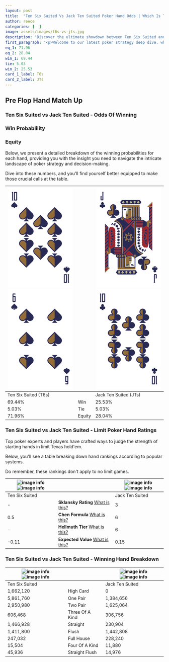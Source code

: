 ```yaml
---
layout: post
title:  "Ten Six Suited Vs Jack Ten Suited Poker Hand Odds | Which Is The Better Hand In Poker? A Complete Guide"
author: reece
categories: [  ]
image: assets/images/t6s-vs-jts.jpg
description: "Discover the ultimate showdown between Ten Six Suited and Jack Ten Suited in poker! Uncover the odds, strategies, and scenarios where one hand triumphs over the other. Get ready to up your poker game with this thrilling analysis."
first_paragraph: "<p>Welcome to our latest poker strategy deep dive, where we're pitting two distinct hands against each other in a high-stakes showdown: Ten Six Suited vs Jack Ten Suited.</p><p>In the dynamic world of poker, every decision counts, and knowing which hand holds the upper hand is key to your success at the table.</p><p>In this article, we'll dissect these two hands, explore the scenarios where one dominates the other, and equip you with the knowledge to make strategic choices that can tip the odds in your favor.</p><p>Get ready to unravel the intriguing dynamics of these poker hands and elevate your game to new heights.</p>"
eq_1: 71.96
eq_2: 28.04
win_1: 69.44
tie: 5.03
win_2: 25.53
card_1_label: T6s
card_2_label: JTs
---
```




[comment]: # (sp0)

## Pre Flop Hand Match Up

<div class="table hand-ratings" markdown="1"> 



### Ten Six Suited vs Jack Ten Suited - Odds Of Winning


  
<div class="row graphs"> 
<div class="col-lg-6">
    <h3>Win Probablility</h3>
    <canvas id="WinChart"></canvas>
</div>
<div class="col-lg-6">
    <h3>Equity</h3>
    <canvas id="EquityChart"></canvas>
</div>
</div>

  Below, we present a detailed breakdown of the winning probabilities for each hand, providing you with the insight you need to navigate the intricate landscape of poker strategy and decision-making. 

Dive into these numbers, and you'll find yourself better equipped to make those crucial calls at the table.


    
| ![image info](assets/images/hand1/t.png) ![image info](assets/images/hand1/6.png) |  | ![image info](assets/images/hand2/j.png) ![image info](assets/images/hand2/t.png) |
| -------- | -------- | -------- |
| Ten Six Suited (T6s) |  | Jack Ten Suited (JTs) |
| 69.44% | Win | 25.53% |
| 5.03% | Tie | 5.03% |
| 71.96% | Equity | 28.04% |




[comment]: # (sp1)



### Ten Six Suited vs Jack Ten Suited - Limit Poker Hand Ratings

Top poker experts and players have crafted ways to judge the strength of starting hands in limit Texas hold'em. 

Below, you'll see a table breaking down hand rankings according to popular systems. 

Do remember, these rankings don't apply to no limit games.


    
| ![image info](https://www.riverpairs.com/assets/images/hand1/t.png) ![image info](https://www.riverpairs.com/assets/images/hand1/6.png) |  | ![image info](https://www.riverpairs.com/assets/images/hand2/j.png) ![image info](https://www.riverpairs.com/assets/images/hand2/t.png) |
| -------- | -------- | -------- |
| Ten Six Suited |  | Jack Ten Suited |
| - | **Sklansky Rating** [What is this?](/sklansky-rating-explained) | 3 |
| 0.5 | **Chen Formula** [What is this?](/chen-formula-explained) | 6 |
| - | **Hellmuth Tier** [What is this?](/Hellmuth-tier-explained) | 6 |
| -0.11 | **Expected Value** [What is this?](/expected-value-explained) | 0.15 |




[comment]: # (sp2)



### Ten Six Suited vs Jack Ten Suited - Winning Hand Breakdown


    
| ![image info](https://www.riverpairs.com/assets/images/hand1/t.png) ![image info](https://www.riverpairs.com/assets/images/hand1/6.png) |  | ![image info](https://www.riverpairs.com/assets/images/hand2/j.png) ![image info](https://www.riverpairs.com/assets/images/hand2/t.png) |
| -------- | -------- | -------- |
| Ten Six Suited |  | Jack Ten Suited |
| 1,662,120 | High Card | 0 |
| 5,861,760 | One Pair | 1,384,656 |
| 2,950,980 | Two Pair | 1,625,064 |
| 606,468 | Three Of A Kind | 306,756 |
| 1,466,928 | Straight | 230,904 |
| 1,411,800 | Flush | 1,442,808 |
| 247,032 | Full House | 228,240 |
| 15,504 | Four Of A Kind | 11,880 |
| 45,936 | Straight Flush | 14,976 |




[comment]: # (sp3)



</div>

[comment]: # (sp4)



[comment]: # (sp5)

